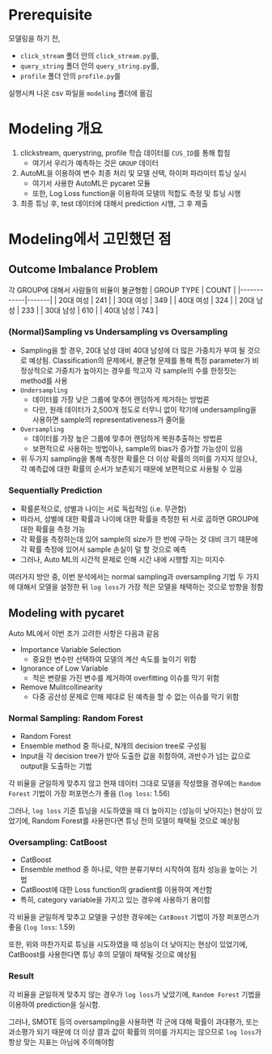 # Prerequisite
모델링을 하기 전, 
+ `click_stream` 폴더 안의 `click_stream.py`를, 
+ `query_string` 폴더 안의 `query_string.py`를, 
+ `profile` 폴더 안의 `profile.py`를

실행시켜 나온 csv 파일을 `modeling` 폴더에 옮김

# Modeling 개요
1. clickstream, querystring, profile 학습 데이터를 `CUS_ID`를 통해 합침
    + 여기서 우리가 예측하는 것은 `GROUP` 데이터
2. AutoML을 이용하여 변수 최종 처리 및 모델 선택, 하이퍼 파라미터 튜닝 실시
    + 여기서 사용한 AutoML은 pycaret 모듈
    + 또한, Log Loss function을 이용하여 모델의 적합도 측정 및 튜닝 시행 
3. 최종 튜닝 후, test 데이터에 대해서 prediction 시행, 그 후 제출

# Modeling에서 고민했던 점
## Outcome Imbalance Problem
각 GROUP에 대해서 사람들의 비율이 불균형함
| GROUP TYPE | COUNT |
|------------|-------|
| 20대 여성    | 241   |
| 30대 여성    |  349  |
| 40대 여성    |  324  |
| 20대 남성    | 233   |
| 30대 남성    |  610  |
| 40대 남성    |  743  |

### (Normal)Sampling vs Undersampling vs Oversampling
+ Sampling을 할 경우, 20대 남성 대비 40대 남성에 더 많은 가중치가 부여 될 것으로 예상됨. Classification의 문제에서, 불균형 문제를 통해 특정 parameter가 비정상적으로 가중치가 높아지는 경우를 막고자 각 sample의 수를 한정짓는 method를 사용
+ `Undersampling`
    + 데이터를 가장 낮은 그룹에 맞추어 랜덤하게 제거하는 방법론
    + 다만, 원래 데이터가 2,500개 정도로 터무니 없이 작기에 undersampling을 사용하면 sample의 representativeness가 줄어듦
+ `Oversampling`
    + 데이터를 가장 높은 그룹에 맞추어 랜덤하게 복원추출하는 방법론
    + 보편적으로 사용하는 방법이나, sample의 bias가 증가할 가능성이 있음
+ 위 두가지 sampling을 통해 측정한 확률은 더 이상 확률의 의미를 가지지 않으나, 각 예측값에 대한 확률의 순서가 보존되기 때문에 보편적으로 사용될 수 있음

### Sequentially Prediction
+ 확률론적으로, 성별과 나이는 서로 독립적임 (i.e. 무관함)
+ 따라서, 성별에 대한 확률과 나이에 대한 확률을 측정한 뒤 서로 곱하면 GROUP에 대한 확률을 측정 가능
+ 각 확률을 측정하는데 있어 sample의 size가 한 번에 구하는 것 대비 크기 때문에 각 확률 측정에 있어서 sample 손실이 덜 할 것으로 예측
+ 그러나, Auto ML의 시간적 문제로 인해 시간 내에 시행할 지는 미지수

여러가지 방안 중, 이번 분석에서는 normal sampling과 oversampling 기법 두 가지에 대해서 모델을 설정한 뒤 `log loss`가 가장 적은 모델을 채택하는 것으로 방향을 정함

## Modeling with pycaret

Auto ML에서 이번 조가 고려한 사항은 다음과 같음
+ Importance Variable Selection
    + 중요한 변수만 선택하여 모델의 계산 속도를 높이기 위함
+ Ignorance of Low Variable
    + 적은 변량을 가진 변수를 제거하여 overfitting 이슈를 막기 위함
+ Remove Mulitcollinearity
    + 다중 공산성 문제로 인해 제대로 된 예측을 할 수 없는 이슈를 막기 위함

### Normal Sampling: Random Forest

+ Random Forest
+ Ensemble method 중 하나로, N개의 decision tree로 구성됨
+ Input을 각 decision tree가 받아 도출한 값을 취함하여, 과반수가 넘는 값으로 output을 도출하는 기법

각 비율을 균일하게 맞추지 않고 현재 데이터 그대로 모델을 작성했을 경우에는 `Random Forest` 기법이 가장 퍼포먼스가 좋음 (`log loss`: 1.56)

그러나, `log loss` 기준 튜닝을 시도하였을 때 더 높아지는 (성능이 낮아지는) 현상이 있었기에, Random Forest를 사용한다면 튜닝 전의 모델이 채택될 것으로 예상됨

### Oversampling: CatBoost

+ CatBoost 
+ Ensemble method 중 하나로, 약한 분류기부터 시작하여 점차 성능을 높이는 기법
+ CatBoost에 대한 Loss function의 gradient를 이용하여 계산함
+ 특히, category variable을 가지고 있는 경우에 사용하기 용이함

각 비율을 균일하게 맞추고 모델을 구성한 경우에는 `CatBoost` 기법이 가장 퍼포먼스가 좋음 (`log loss`: 1.59)

또한, 위와 마찬가지로 튜닝을 시도하였을 때 성능이 더 낮아지는 현상이 있었기에, CatBoost를 사용한다면 튜닝 후의 모델이 채택될 것으로 예상됨

### Result

각 비율을 균일하게 맞추지 않는 경우가 `log loss`가 낮았기에, `Random Forest` 기법을 이용하여 prediction을 실시함. 

그러나, SMOTE 등의 oversampling을 사용하면 각 군에 대해 확률이 과대평가, 또는 과소평가 되기 때문에 더 이상 결과 값이 확률의 의미를 가지지는 않으므로 `log loss`가 항상 맞는 지표는 아님에 주의해야함